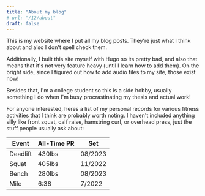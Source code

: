 ```yaml
---
title: "About my blog"
# url: "/12/about"
draft: false
---
```

This is my website where I put all my blog posts. They're just what I think about and also I don't spell check them.

Additionally, I built this site myself with Hugo so its pretty bad, and also that means that it's not very feature heavy (until I learn how to add them). On the bright side, since I figured out how to add audio files to my site, those exist now!

Besides that, I'm a college student so this is a side hobby, usually something I do when I'm busy procrastinating my thesis and actual work!

For anyone interested, heres a list of my personal records for various fitness activities that I think are probably worth noting. I haven't included anything silly like front squat, calf raise, hamstring curl, or overhead press, just the stuff people usually ask about:

| Event        | All-Time PR | Set        |
|--------------|-------------|------------|
| Deadlift     | 430lbs      |08/2023     |
| Squat        | 405lbs      |11/2022     |
| Bench        | 280lbs      |08/2023     |
| Mile         | 6:38        |7/2022      |
